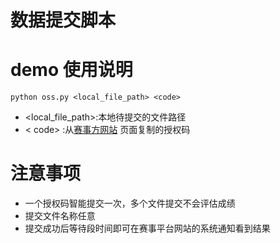 # 数据提交脚本

# demo 使用说明
```
python oss.py <local_file_path> <code>
```
* <local_file_path>:本地待提交的文件路径
* < code> :从[赛事方网站](http://challenge.ai.mgtv.com/contest/detail) 页面复制的授权码

# 注意事项

* 一个授权码智能提交一次，多个文件提交不会评估成绩
* 提交文件名称任意
* 提交成功后等待段时间即可在赛事平台网站的系统通知看到结果

